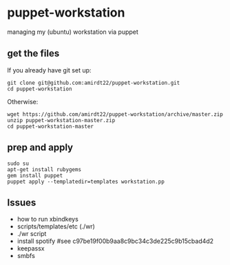 puppet-workstation
==================

managing my (ubuntu) workstation via puppet

## get the files
 
If you already have git set up:

    git clone git@github.com:amirdt22/puppet-workstation.git
    cd puppet-workstation

Otherwise:

    wget https://github.com/amirdt22/puppet-workstation/archive/master.zip
    unzip puppet-workstation-master.zip
    cd puppet-workstation-master

## prep and apply

    sudo su
    apt-get install rubygems
    gem install puppet
    puppet apply --templatedir=templates workstation.pp

## Issues

* how to run xbindkeys
* scripts/templates/etc (./wr)
* ./wr script
* install spotify #see c97be19f00b9aa8c9bc34c3de225c9b15cbad4d2
* keepassx
* smbfs
